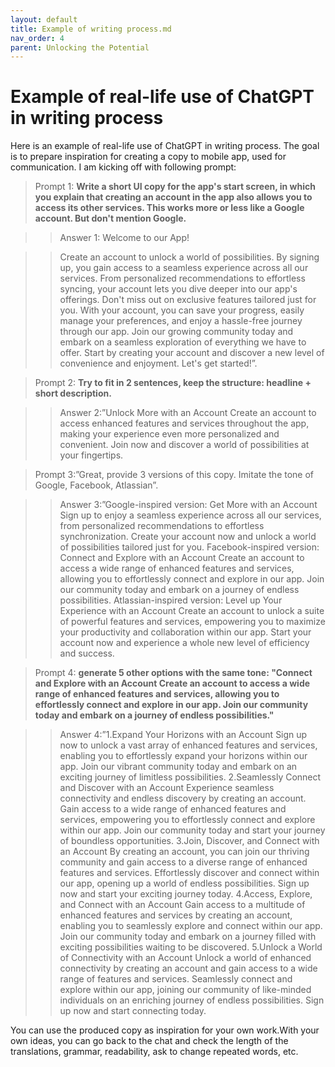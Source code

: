 ```yaml
---
layout: default
title: Example of writing process.md
nav_order: 4
parent: Unlocking the Potential
---
```


# Example of real-life use of ChatGPT in writing process

Here is an example of real-life use of ChatGPT in writing process. The goal is to prepare inspiration for creating a copy to mobile app, used for communication. I am kicking off with following prompt:

>Prompt 1: **Write a short UI copy for the app's start screen, in which you explain that creating an account in the app also allows you to access its other services. This works more or less like a Google account. But don't mention Google.**

>>Answer 1: Welcome to our App!

>>Create an account to unlock a world of possibilities. By signing up, you gain access to a seamless experience across all our services. From personalized recommendations to effortless syncing, your account lets you dive deeper into our app's offerings.
>>Don't miss out on exclusive features tailored just for you. With your account, you can save your progress, easily manage your preferences, and enjoy a hassle-free journey through our app.
>>Join our growing community today and embark on a seamless exploration of everything we have to offer. Start by creating your account and discover a new level of convenience and enjoyment. Let's get started!”.

>Prompt 2: **Try to fit in 2 sentences, keep the structure: headline + short description.**

>>Answer 2:”Unlock More with an Account
Create an account to access enhanced features and services throughout the app, making your experience even more personalized and convenient. Join now and discover a world of possibilities at your fingertips.

>Prompt 3:”Great, provide 3 versions of this copy. Imitate the tone of Google, Facebook, Atlassian”.

>>Answer 3:”Google-inspired version:
Get More with an Account
Sign up to enjoy a seamless experience across all our services, from personalized recommendations to effortless synchronization. Create your account now and unlock a world of possibilities tailored just for you.
Facebook-inspired version:
Connect and Explore with an Account
Create an account to access a wide range of enhanced features and services, allowing you to effortlessly connect and explore in our app. Join our community today and embark on a journey of endless possibilities.
Atlassian-inspired version:
Level up Your Experience with an Account
Create an account to unlock a suite of powerful features and services, empowering you to maximize your productivity and collaboration within our app. Start your account now and experience a whole new level of efficiency and success.

>Prompt 4: **generate 5 other options with the same tone: "Connect and Explore with an Account Create an account to access a wide range of enhanced features and services, allowing you to effortlessly connect and explore in our app. Join our community today and embark on a journey of endless possibilities."**

>>Answer 4:”1.Expand Your Horizons with an Account
Sign up now to unlock a vast array of enhanced features and services, enabling you to effortlessly expand your horizons within our app. Join our vibrant community today and embark on an exciting journey of limitless possibilities.
2.Seamlessly Connect and Discover with an Account
Experience seamless connectivity and endless discovery by creating an account. Gain access to a wide range of enhanced features and services, empowering you to effortlessly connect and explore within our app. Join our community today and start your journey of boundless opportunities.
3.Join, Discover, and Connect with an Account
By creating an account, you can join our thriving community and gain access to a diverse range of enhanced features and services. Effortlessly discover and connect within our app, opening up a world of endless possibilities. Sign up now and start your exciting journey today.
4.Access, Explore, and Connect with an Account
Gain access to a multitude of enhanced features and services by creating an account, enabling you to seamlessly explore and connect within our app. Join our community today and embark on a journey filled with exciting possibilities waiting to be discovered.
5.Unlock a World of Connectivity with an Account
Unlock a world of enhanced connectivity by creating an account and gain access to a wide range of features and services. Seamlessly connect and explore within our app, joining our community of like-minded individuals on an enriching journey of endless possibilities. Sign up now and start connecting today.

You can use the produced copy as inspiration for your own work.With your own ideas, you can go back to the chat and check the length of the translations, grammar, readability, ask to change repeated words, etc.
